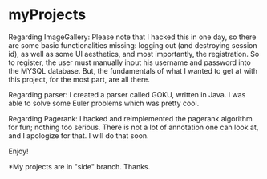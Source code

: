 myProjects
==========

Regarding ImageGallery:  Please note that I hacked this in one day, so there are some basic functionalities missing:
  logging out (and destroying session id), as well as some UI aesthetics, and most importantly, the registration.
  So to register, the user must manually input his username and password into the MYSQL database.  But, the 
  fundamentals of what I wanted to get at with this project, for the most part, are all there.  
  
Regarding parser:  I created a parser called GOKU, written in Java.  I was able to solve some Euler problems which
  was pretty cool.
  
Regarding Pagerank:  I hacked and reimplemented the pagerank algorithm for fun; nothing too serious.  There is not
  a lot of annotation one can look at, and I apologize for that.  I will do that soon.
  
  Enjoy!
  
  *My projects are in "side" branch.  Thanks.
